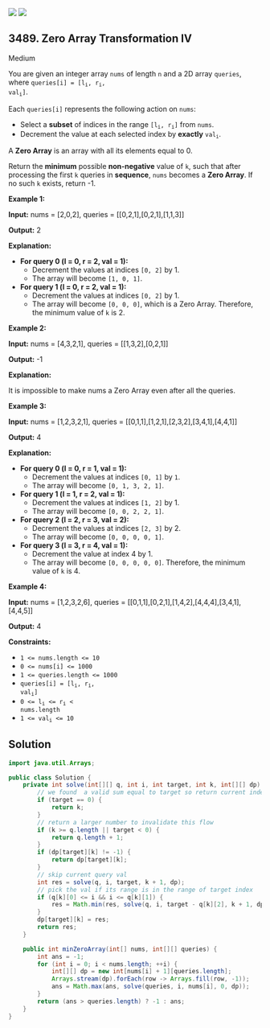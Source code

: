 [![](https://img.shields.io/github/stars/javadev/LeetCode-in-Java?label=Stars&style=flat-square)](https://github.com/javadev/LeetCode-in-Java)
[![](https://img.shields.io/github/forks/javadev/LeetCode-in-Java?label=Fork%20me%20on%20GitHub%20&style=flat-square)](https://github.com/javadev/LeetCode-in-Java/fork)

## 3489\. Zero Array Transformation IV

Medium

You are given an integer array `nums` of length `n` and a 2D array `queries`, where <code>queries[i] = [l<sub>i</sub>, r<sub>i</sub>, val<sub>i</sub>]</code>.

Each `queries[i]` represents the following action on `nums`:

*   Select a **subset** of indices in the range <code>[l<sub>i</sub>, r<sub>i</sub>]</code> from `nums`.
*   Decrement the value at each selected index by **exactly** <code>val<sub>i</sub></code>.

A **Zero Array** is an array with all its elements equal to 0.

Return the **minimum** possible **non-negative** value of `k`, such that after processing the first `k` queries in **sequence**, `nums` becomes a **Zero Array**. If no such `k` exists, return -1.

**Example 1:**

**Input:** nums = [2,0,2], queries = \[\[0,2,1],[0,2,1],[1,1,3]]

**Output:** 2

**Explanation:**

*   **For query 0 (l = 0, r = 2, val = 1):**
    *   Decrement the values at indices `[0, 2]` by 1.
    *   The array will become `[1, 0, 1]`.
*   **For query 1 (l = 0, r = 2, val = 1):**
    *   Decrement the values at indices `[0, 2]` by 1.
    *   The array will become `[0, 0, 0]`, which is a Zero Array. Therefore, the minimum value of `k` is 2.

**Example 2:**

**Input:** nums = [4,3,2,1], queries = \[\[1,3,2],[0,2,1]]

**Output:** \-1

**Explanation:**

It is impossible to make nums a Zero Array even after all the queries.

**Example 3:**

**Input:** nums = [1,2,3,2,1], queries = \[\[0,1,1],[1,2,1],[2,3,2],[3,4,1],[4,4,1]]

**Output:** 4

**Explanation:**

*   **For query 0 (l = 0, r = 1, val = 1):**
    *   Decrement the values at indices `[0, 1]` by `1`.
    *   The array will become `[0, 1, 3, 2, 1]`.
*   **For query 1 (l = 1, r = 2, val = 1):**
    *   Decrement the values at indices `[1, 2]` by 1.
    *   The array will become `[0, 0, 2, 2, 1]`.
*   **For query 2 (l = 2, r = 3, val = 2):**
    *   Decrement the values at indices `[2, 3]` by 2.
    *   The array will become `[0, 0, 0, 0, 1]`.
*   **For query 3 (l = 3, r = 4, val = 1):**
    *   Decrement the value at index 4 by 1.
    *   The array will become `[0, 0, 0, 0, 0]`. Therefore, the minimum value of `k` is 4.

**Example 4:**

**Input:** nums = [1,2,3,2,6], queries = \[\[0,1,1],[0,2,1],[1,4,2],[4,4,4],[3,4,1],[4,4,5]]

**Output:** 4

**Constraints:**

*   `1 <= nums.length <= 10`
*   `0 <= nums[i] <= 1000`
*   `1 <= queries.length <= 1000`
*   <code>queries[i] = [l<sub>i</sub>, r<sub>i</sub>, val<sub>i</sub>]</code>
*   <code>0 <= l<sub>i</sub> <= r<sub>i</sub> < nums.length</code>
*   <code>1 <= val<sub>i</sub> <= 10</code>

## Solution

```java
import java.util.Arrays;

public class Solution {
    private int solve(int[][] q, int i, int target, int k, int[][] dp) {
        // we found  a valid sum equal to target so return current index of query.
        if (target == 0) {
            return k;
        }
        // return a larger number to invalidate this flow
        if (k >= q.length || target < 0) {
            return q.length + 1;
        }
        if (dp[target][k] != -1) {
            return dp[target][k];
        }
        // skip current query val
        int res = solve(q, i, target, k + 1, dp);
        // pick the val if its range is in the range of target index
        if (q[k][0] <= i && i <= q[k][1]) {
            res = Math.min(res, solve(q, i, target - q[k][2], k + 1, dp));
        }
        dp[target][k] = res;
        return res;
    }

    public int minZeroArray(int[] nums, int[][] queries) {
        int ans = -1;
        for (int i = 0; i < nums.length; ++i) {
            int[][] dp = new int[nums[i] + 1][queries.length];
            Arrays.stream(dp).forEach(row -> Arrays.fill(row, -1));
            ans = Math.max(ans, solve(queries, i, nums[i], 0, dp));
        }
        return (ans > queries.length) ? -1 : ans;
    }
}
```